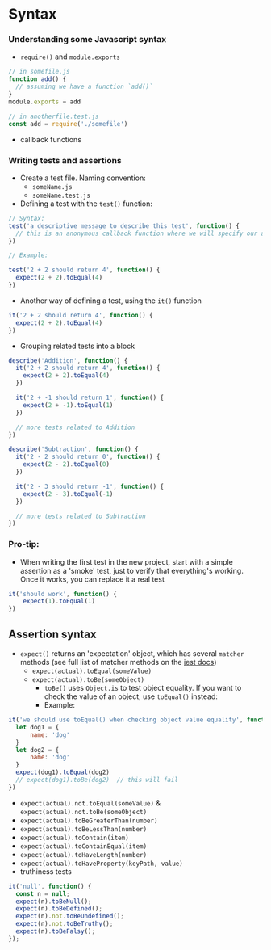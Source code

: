 # Syntax

### Understanding some Javascript syntax

* `require()` and `module.exports`

```javascript
// in somefile.js
function add() {
  // assuming we have a function `add()`
}
module.exports = add

// in anotherfile.test.js
const add = require('./somefile')
```

* callback functions

### Writing tests and assertions

* Create a test file. Naming convention:
  * `someName.js`
  * `someName.test.js`
* Defining a test with the `test()` function:

```javascript
// Syntax:
test('a descriptive message to describe this test', function() {
  // this is an anonymous callback function where we will specify our assertions
})

// Example:

test('2 + 2 should return 4', function() {
  expect(2 + 2).toEqual(4)
})
```

* Another way of defining a test, using the `it()` function

```javascript
it('2 + 2 should return 4', function() {
  expect(2 + 2).toEqual(4)
})
```

* Grouping related tests into a block

```javascript
describe('Addition', function() {
  it('2 + 2 should return 4', function() {
    expect(2 + 2).toEqual(4)
  })

  it('2 + -1 should return 1', function() {
    expect(2 + -1).toEqual(1)
  })

  // more tests related to Addition
})

describe('Subtraction', function() {
  it('2 - 2 should return 0', function() {
    expect(2 - 2).toEqual(0)
  })

  it('2 - 3 should return -1', function() {
    expect(2 - 3).toEqual(-1)
  })

  // more tests related to Subtraction
})
```

### Pro-tip:

* When writing the first test in the new project, start with a simple assertion as a 'smoke' test, just to verify that everything's working. Once it works, you can replace it a real test

```javascript
it('should work', function() {
    expect(1).toEqual(1)
})
```

## Assertion syntax

* `expect()` returns an 'expectation' object, which has several `matcher` methods \(see full list of matcher methods on the [jest docs](https://facebook.github.io/jest/docs/en/using-matchers.html)\)
  * `expect(actual).toEqual(someValue)`
  * `expect(actual).toBe(someObject)`
    * `toBe()` uses `Object.is` to test object equality. If you want to check the value of an object, use `toEqual()` instead:
    * Example:

```javascript
it('we should use toEqual() when checking object value equality', function() {
  let dog1 = {
      name: 'dog'
  }
  let dog2 = {
      name: 'dog'
  }
  expect(dog1).toEqual(dog2)
  // expect(dog1).toBe(dog2)  // this will fail
})
```

* `expect(actual).not.toEqual(someValue)` & `expect(actual).not.toBe(someObject)`
* `expect(actual).toBeGreaterThan(number)`
* `expect(actual).toBeLessThan(number)`
* `expect(actual).toContain(item)`
* `expect(actual).toContainEqual(item)`
* `expect(actual).toHaveLength(number)`
* `expect(actual).toHaveProperty(keyPath, value)`
* truthiness tests

```javascript
it('null', function() {
  const n = null;
  expect(n).toBeNull();
  expect(n).toBeDefined();
  expect(n).not.toBeUndefined();
  expect(n).not.toBeTruthy();
  expect(n).toBeFalsy();
});
```

